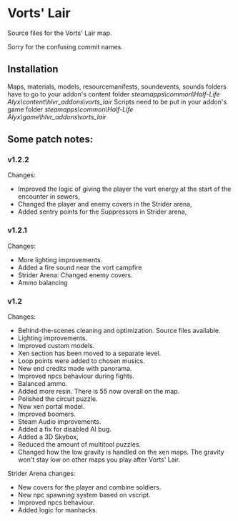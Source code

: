 # Vorts' Lair
Source files for the Vorts' Lair map.

Sorry for the confusing commit names.

## Installation
Maps, materials, models, resourcemanifests, soundevents, sounds folders have to go to your addon's content folder *steamapps\common\Half-Life Alyx\content\hlvr_addons\vorts_lair*
Scripts need to be put in your addon's game folder *steamapps\common\Half-Life Alyx\game\hlvr_addons\vorts_lair*

## Some patch notes:

### v1.2.2
Changes:
- Improved the logic of giving the player the vort energy at the start of the encounter in sewers,
- Changed the player and enemy covers in the Strider arena,
- Added sentry points for the Suppressors in Strider arena,

### v1.2.1
Changes:
- More lighting improvements.
- Added a fire sound near the vort campfire
- Strider Arena: Changed enemy covers.
- Ammo balancing

### v1.2
Changes:
- Behind-the-scenes cleaning and optimization. Source files available.
- Lighting improvements.
- Improved custom models.
- Xen section has been moved to a separate level.
- Loop points were added to chosen musics.
- New end credits made with panorama.
- Improved npcs behaviour during fights.
- Balanced ammo.
- Added more resin. There is 55 now overall on the map.
- Polished the circuit puzzle.
- New xen portal model.
- Improved boomers.
- Steam Audio improvements.
- Added a fix for disabled AI bug.
- Added a 3D Skybox,
- Reduced the amount of multitool puzzles.
- Changed how the low gravity is handled on the xen maps. The gravity won't stay low on other maps you play after Vorts' Lair.

Strider Arena changes:
- New covers for the player and combine soldiers.
- New npc spawning system based on vscript.
- Improved npcs behaviour.
- Added logic for manhacks.
